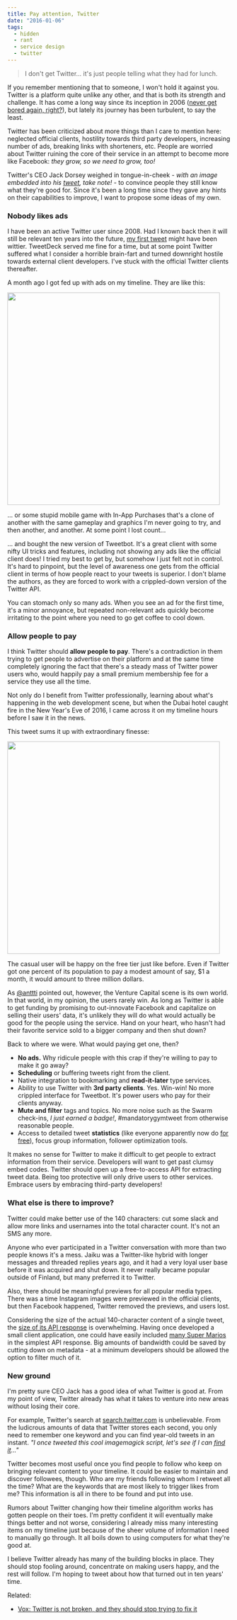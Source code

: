 ```yaml
---
title: Pay attention, Twitter
date: "2016-01-06"
tags:
  - hidden
  - rant
  - service design
  - twitter
---
```


> I don't get Twitter... it's just people telling what they had for lunch.

If you remember mentioning that to someone, I won't hold it against you. Twitter is a platform quite unlike any other, and that is both its strength and challenge. It has come a long way since its inception in 2006 (<a href="/images/2016-01-06-twitter-homepage-2006.png" alt="Twitter back in 2006" title="you'll never be bored again... right.">never get bored again, right?</a>), but lately its journey has been turbulent, to say the least.

Twitter has been criticized about more things than I care to mention here: neglected official clients, hostility towards third party developers, increasing number of ads, breaking links with shorteners, etc. People are worried about Twitter ruining the core of their service in an attempt to become more like Facebook: _they grow, so we need to grow, too!_

Twitter's CEO Jack Dorsey weighed in tongue-in-cheek - _with an image embedded into his <a href="https://twitter.com/jack/status/684496529621557248">tweet</a>, take note!_ - to convince people they still know what they're good for. Since it's been a long time since they gave any hints on their capabilities to improve, I want to propose some ideas of my own.

### Nobody likes ads

I have been an active Twitter user since 2008. Had I known back then it will still be relevant ten years into the future, <a href="https://twitter.com/mieky/status/947951002">my first tweet</a> might have been wittier. TweetDeck served me fine for a time, but at some point Twitter suffered what I consider a horrible brain-fart and turned downright hostile towards external client developers. I've stuck with the official Twitter clients thereafter.

A month ago I got fed up with ads on my timeline. They are like this:

<img src="/images/2016-01-06-twitter-xamarin-tweet.jpg" alt="" style="width: 480px;" />

... or some stupid mobile game with In-App Purchases that's a clone of another with the same gameplay and graphics I'm never going to try, and then another, and another. At some point I lost count...

... and bought the new version of Tweetbot. It's a great client with some nifty UI tricks and features, including not showing any ads like the official client does! I tried my best to get by, but somehow I just felt not in control. It's hard to pinpoint, but the level of awareness one gets from the official client in terms of how people react to your tweets is superior. I don't blame the authors, as they are forced to work with a crippled-down version of the Twitter API.

You can stomach only so many ads. When you see an ad for the first time, it's a minor annoyance, but repeated non-relevant ads quickly become irritating to the point where you need to go get coffee to cool down.

### Allow people to pay

I think Twitter should **allow people to pay**. There's a contradiction in them trying to get people to advertise on their platform and at the same time completely ignoring the fact that there's a steady mass of Twitter power users who, would happily pay a small premium membership fee for a service they use all the time.

Not only do I benefit from Twitter professionally, learning about what's happening in the web development scene, but when the Dubai hotel caught fire in the New Year's Eve of 2016, I came across it on my timeline hours before I saw it in the news.

This tweet sums it up with extraordinary finesse:

<a href="https://twitter.com/kept_simple/status/684423616793034760"><img src="/images/2016-01-06-twitter-well-put.png" style="width: 480px;" /></a>

The casual user will be happy on the free tier just like before. Even if Twitter got one percent of its population to pay a modest amount of say, $1 a month, it would amount to three million dollars.

As <a href="https://twitter.com/anttti">@anttti</a> pointed out, however, the Venture Capital scene is its own world. In that world, in my opinion, the users rarely win. As long as Twitter is able to get funding by promising to out-innovate Facebook and capitalize on selling their users' data, it's unlikely they will do what would actually be good for the people using the service. Hand on your heart, who hasn't had their favorite service sold to a bigger company and then shut down?

Back to where we were. What would paying get one, then?

- **No ads.** Why ridicule people with this crap if they're willing to pay to make it go away?
- **Scheduling** or buffering tweets right from the client.
- Native integration to bookmarking and **read-it-later** type services.
- Ability to use Twitter with **3rd party clients**. Yes. Win-win! No more crippled interface for Tweetbot. It's power users who pay for their clients anyway.
- **Mute and filter** tags and topics. No more noise such as the Swarm check-ins, _I just earned a badge!_, #mandatorygymtweet from otherwise reasonable people.
- Access to detailed tweet **statistics** (like everyone apparently now do <a href="https://analytics.twitter.com/">for free</a>), focus group information, follower optimization tools.

It makes no sense for Twitter to make it difficult to get people to extract information from their service. Developers will want to get past clumsy embed codes. Twitter should open up a free-to-access API for extracting tweet data. Being too protective will only drive users to other services. Embrace users by embracing third-party developers!

### What else is there to improve?

Twitter could make better use of the 140 characters: cut some slack and allow more links and usernames into the total character count. It's not an SMS any more.

Anyone who ever participated in a Twitter conversation with more than two people knows it's a mess. Jaiku was a Twitter-like hybrid with longer messages and threaded replies years ago, and it had a very loyal user base before it was acquired and shut down. It never really became popular outside of Finland, but many preferred it to Twitter.

Also, there should be meaningful previews for all popular media types. There was a time Instagram images were previewed in the official clients, but then Facebook happened, Twitter removed the previews, and users lost.

Considering the size of the actual 140-character content of a single tweet, the <a href="https://dev.twitter.com/overview/api/tweets">size of its API response</a> is overwhelming. Having once developed a small client application, one could have easily included <a href="http://i.imgur.com/3TtTwrU.jpg">many Super Marios</a> in the simplest API response. Big amounts of bandwidth could be saved by cutting down on metadata - at a minimum developers should be allowed the option to filter much of it.

### New ground

I'm pretty sure CEO Jack has a good idea of what Twitter is good at. From my point of view, Twitter already has what it takes to venture into new areas without losing their core.

For example, Twitter's search at <a href="https://search.twitter.com/">search.twitter.com</a> is unbelievable. From the ludicrous amounts of data that Twitter stores each second, you only need to remember one keyword and you can find year-old tweets in an instant. _"I once tweeted this cool imagemagick script, let's see if I can <a href="https://twitter.com/search?q=mieky%20imagemagick&src=typd">find it</a>..."_

Twitter becomes most useful once you find people to follow who keep on bringing relevant content to your timeline. It could be easier to maintain and discover followees, though. Who are my friends following whom I retweet all the time? What are the keywords that are most likely to trigger likes from me? This information is all in there to be found and put into use.

Rumors about Twitter changing how their timeline algorithm works has gotten people on their toes. I'm pretty confident it will eventually make things better and not worse, considering I already miss many interesting items on my timeline just because of the sheer volume of information I need to manually go through. It all boils down to using computers for what they're good at.

I believe Twitter already has many of the building blocks in place. They should stop fooling around, concentrate on making users happy, and the rest will follow. I'm hoping to tweet about how that turned out in ten years' time.

Related:

- <a href="http://www.vox.com/2016/1/5/10719476/twitter-10000-character">Vox: Twitter is not broken, and they should stop trying to fix it</a>
